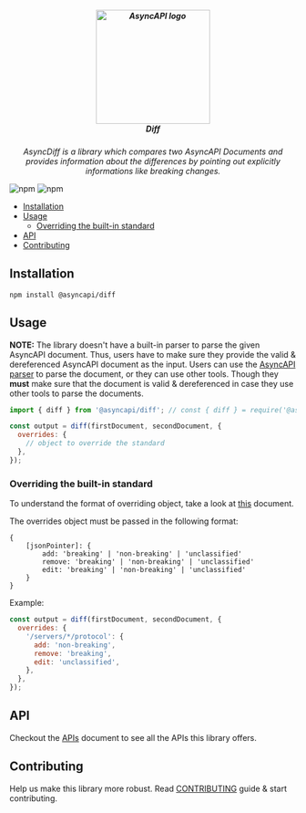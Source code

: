 <h5 align="center">
  <a href="https://www.asyncapi.org"><img src="https://github.com/asyncapi/parser-nodejs/raw/master/assets/logo.png" alt="AsyncAPI logo" width="200"></a>
  <br>
  Diff
</h5>
<p align="center">
  <em>
  AsyncDiff is a library which compares two AsyncAPI Documents and provides information about the differences by pointing out explicitly informations like breaking changes.
  </em>
</p>

![npm](https://img.shields.io/npm/v/@asyncapi/diff?style=for-the-badge) ![npm](https://img.shields.io/npm/dt/@asyncapi/diff?style=for-the-badge)

<!-- toc is generated with GitHub Actions do not remove toc markers -->

<!-- toc -->

- [Installation](#installation)
- [Usage](#usage)
  - [Overriding the built-in standard](#overriding-the-built-in-standard)
- [API](#api)
- [Contributing](#contributing)

<!-- tocstop -->

## Installation

```
npm install @asyncapi/diff
```

## Usage

**NOTE:** The library doesn't have a built-in parser to parse the given AsyncAPI document. Thus, users have to make sure they provide the valid & dereferenced AsyncAPI document as the input. Users can use the [AsyncAPI parser](https://github.com/asyncapi/parser-js) to parse the document, or they can use other tools. Though they **must** make sure that the document is valid & dereferenced in case they use other tools to parse the documents.

```js
import { diff } from '@asyncapi/diff'; // const { diff } = require('@asyncapi/diff');

const output = diff(firstDocument, secondDocument, {
  overrides: {
    // object to override the standard
  },
});
```

### Overriding the built-in standard

To understand the format of overriding object, take a look at [this](standard.md) document.

The overrides object must be passed in the following format:

```
{
	[jsonPointer]: {
		add: 'breaking' | 'non-breaking' | 'unclassified'
		remove: 'breaking' | 'non-breaking' | 'unclassified'
		edit: 'breaking' | 'non-breaking' | 'unclassified'
	}
}
```

Example:

```js
const output = diff(firstDocument, secondDocument, {
  overrides: {
    '/servers/*/protocol': {
      add: 'non-breaking',
      remove: 'breaking',
      edit: 'unclassified',
    },
  },
});
```

## API

Checkout the [APIs](API.md) document to see all the APIs this library offers.

## Contributing

Help us make this library more robust. Read [CONTRIBUTING](https://github.com/asyncapi/.github/blob/master/CONTRIBUTING.md) guide & start contributing.
